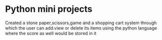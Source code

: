 # Python mini projects
Created a stone paper,scissors,game  and a shopping cart system through which the user can add.view or delete its items using the python language where the score as well would be stored in it

